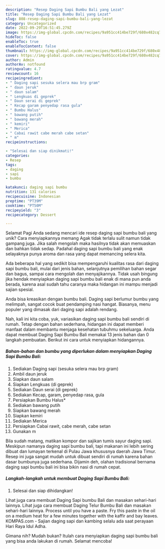```yaml
---
description: "Resep Daging Sapi Bumbu Bali yang Lezat"
title: "Resep Daging Sapi Bumbu Bali yang Lezat"
slug: 808-resep-daging-sapi-bumbu-bali-yang-lezat
category: Uncategorized
date: 2022-09-29T16:51:45.279Z
image: https://img-global.cpcdn.com/recipes/9a951cc414be729f/680x482cq70/daging-sapi-bumbu-bali-foto-resep-utama.jpg
hideToc: false
enableToc: true
enableTocContent: false
thumbnail: https://img-global.cpcdn.com/recipes/9a951cc414be729f/680x482cq70/daging-sapi-bumbu-bali-foto-resep-utama.jpg
cover: https://img-global.cpcdn.com/recipes/9a951cc414be729f/680x482cq70/daging-sapi-bumbu-bali-foto-resep-utama.jpg
author: Admin
authorAv: notfound
ratingvalue: 4.7
reviewcount: 16
recipeingredient:
- " Daging sapi sesuka selera mau brp gram"
- " daun jeruk"
- " daun salam"
- " Lengkuas di geprek"
- " Daun serai di geprek"
- " Kecap garam penyedap rasa gula"
- " Bumbu Halus"
- " bawang putih"
- " bawang merah"
- " kemiri"
- " Merica"
- " Cabai rawit cabe merah cabe setan"
- " m"
recipeinstructions:

- "Selesai dan siap dinikmati!"
categories:
- Resep
tags:
- daging
- sapi
- bumbu

katakunci: daging sapi bumbu 
nutrition: 131 calories
recipecuisine: Indonesian
preptime: "PT39M"
cooktime: "PT50M"
recipeyield: "3"
recipecategory: Dessert

---
```



Selamat Pagi Anda sedang mencari ide resep daging sapi bumbu bali yang unik? Cara menyiapkannya memang Agak tidak terlalu sulit namun tidak gampang juga. Jika salah mengolah maka hasilnya tidak akan memuaskan dan bahkan tidak sedap. Padahal daging sapi bumbu bali yang enak selayaknya punya aroma dan rasa yang dapat memancing selera kita.


Ada beberapa hal yang sedikit bisa mempengaruhi kualitas rasa dari daging sapi bumbu bali, mulai dari jenis bahan, selanjutnya pemilihan bahan segar dan bagus, sampai cara mengolah dan menyajikannya. Tidak usah bingung jika hendak menyiapkan daging sapi bumbu bali enak di mana pun anda berada, karena asal sudah tahu caranya maka hidangan ini mampu menjadi sajian spesial.

Anda bisa kreasikan dengan bumbu bali. Daging sapi berlumur bumbu yang melimpah, sangat cocok buat pendamping nasi hangat. Biasanya, menu populer yang dimasak dari daging sapi adalah rendang.


Nah, kali ini kita coba, yuk, variasikan daging sapi bumbu bali sendiri di rumah. Tetap dengan bahan sederhana, hidangan ini dapat memberi manfaat dalam membantu menjaga kesehatan tubuhmu sekeluarga. Anda dapat membuat Daging Sapi Bumbu Bali memakai 13 jenis bahan dan 0 langkah pembuatan. Berikut ini cara untuk menyiapkan hidangannya.

<!--inarticleads1-->

##### Bahan-bahan dan bumbu yang diperlukan dalam menyiapkan Daging Sapi Bumbu Bali:

1. Sediakan  Daging sapi (sesuka selera mau brp gram)
1. Ambil  daun jeruk
1. Siapkan  daun salam
1. Siapkan  Lengkuas (di geprek)
1. Sediakan  Daun serai (di geprek)
1. Sediakan  Kecap, garam, penyedap rasa, gula
1. Persiapkan  Bumbu Halus*
1. Sediakan  bawang putih
1. Siapkan  bawang merah
1. Siapkan  kemiri
1. Sediakan  Merica
1. Persiapkan  Cabai rawit, cabe merah, cabe setan
1. Gunakan  m


Bila sudah matang, matikan kompor dan sajikan tumis sayur daging sapi. Meskipun namanya daging sapi bumbu bali, tapi makanan ini lebih sering dibuat dan lumayan terkenal di Pulau Jawa khususnya daerah Jawa Timur. Resep ini juga sangat mudah untuk dibuat sendiri di rumah karena bahan dasar bumbunya juga sederhana. Dijamin deh, olahan tradisional bernama daging sapi bumbu bali ini bisa bikin nasi di rumah cepat. 

<!--inarticleads2-->

##### Langkah-langkah untuk membuat Daging Sapi Bumbu Bali:


1. Selesai dan siap dihidangkan!

Lihat juga cara membuat Daging Sapi bumbu Bali dan masakan sehari-hari lainnya. Lihat juga cara membuat Daging Telur Bumbu Bali dan masakan sehari-hari lainnya. Process until you have a paste. Fry this paste in the oil on a medium heat for a few minutes together with the kaffir and bay leaves. KOMPAS.com - Sajian daging sapi dan kambing selalu ada saat perayaan Hari Raya Idul Adha. 

Gimana nih? Mudah bukan? Itulah cara menyiapkan daging sapi bumbu bali yang bisa anda lakukan di rumah. Selamat mencoba!
